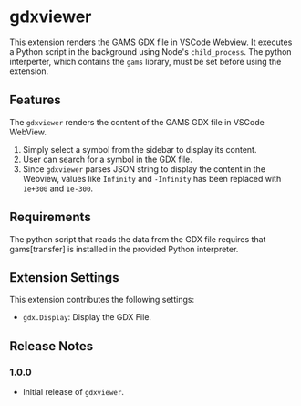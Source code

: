 # gdxviewer
This extension renders the GAMS GDX file in VSCode Webview. It executes a Python script in the background using Node's `child_process`. The python interperter, which contains the `gams` library, must be set before using the extension. 

## Features
The `gdxviewer` renders the content of the GAMS GDX file in VSCode WebView. 

1. Simply select a symbol from the sidebar to display its content.
2. User can search for a symbol in the GDX file.
3. Since `gdxviewer` parses JSON string to display the content in the Webview, values like `Infinity` and `-Infinity` has been replaced with `1e+300` and `1e-300`.

## Requirements

The python script that reads the data from the GDX file requires that gams\[transfer] is installed in the provided Python interpreter.

## Extension Settings

This extension contributes the following settings:

* `gdx.Display`: Display the GDX File.

## Release Notes

### 1.0.0

- Initial release of `gdxviewer`.
